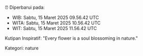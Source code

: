 ⏰ Diperbarui pada:
- WIB: Sabtu, 15 Maret 2025 09.56.42 UTC
- WITA: Sabtu, 15 Maret 2025 10.56.42 UTC
- WIT: Sabtu, 15 Maret 2025 11.56.42 UTC

Kutipan Inspiratif:
"Every flower is a soul blossoming in nature."


Kategori: nature

